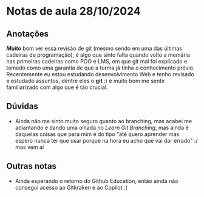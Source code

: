 # Notas de aula 28/10/2024

## Anotações
***Muito*** bom ver essa revisão de git (mesmo sendo em uma das últimas cadeiras de programação), é algo que sinto falta quando volto a memária nas primeiras cadeiras como POO e LMS, em que git mal foi explicado e tomado como uma garantia de que a turma já tinha o conhecimento prévio.
Recentemente eu estou estudando desenvolvimento Web e tenho revisado e estudado assuntos, dentre eles o **git** :) é muito bom me sentir familiarizado com algo que é tão crucial.

## Dúvidas
- Ainda não me sinto muito seguro quanto ao branching, mas acabei me adiantando e dando uma olhada no *Learn Git Branching*, mas ainda é daquelas coisas que para mim é do tipo "até quero aprender mas espero nunca ter que usar porque na hora eu acho que vai dar errado" :/ mas vem aí

## Outras notas
- Ainda esperando o retorno do Github Education, então ainda não consegui acesso ao Gitkraken e ao Copilot :(